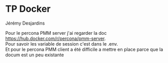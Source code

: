 # TP Docker
Jérémy Desjardins

Pour le percona PMM server j'ai regarder la doc https://hub.docker.com/r/percona/pmm-server. <br> Pour savoir les variable de session c'est dans le .env. <br> Et pour le percona PMM client a été difficile a mettre en place  parce que la docum est un peu existante
